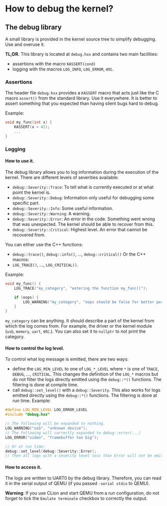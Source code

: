 # How to debug the kernel?

## The debug library

A small library is provided in the kernel source tree to simplify debugging. Use and overuse it.

**TL;DR.** This library is located at `debug.hxx` and contains two main facilities:
- assertions with the macro `KASSERT(cond)`
- logging with the macros `LOG_INFO`, `LOG_ERROR`, etc.

### Assertions

The header file `debug.hxx` provides a `KASSERT` macro that acts just like the C macro `assert()` from the standard library. Use it everywhere. It is better to assert something that you expected than having silent bugs hard to debug.

Example:
```c++
void my_func(int x) {
    KASSERT(x > 42);
    ...
}
```

### Logging

#### How to use it.

The debug library allows you to log information during the execution of the kernel. There are different levels of severities available:
- `debug::Severity::Trace`: To tell what is currently executed or at what point the kernel is.
- `debug::Severity::Debug`: Information only useful for debugging some specific part.
- `debug::Severity::Info`: Some useful information.
- `debug::Severity::Warning`: A warning.
- `debug::Severity::Error`: An error in the code. Something went wrong that was unexpected.
  The kernel should be able to recover from this.
- `debug::Severity::Critical`: Highest level. An error that cannot be recovered from.

You can either use the C++ functions:
- `debug::trace()`, `debug::info()`, ..., `debug::critical()`
  Or the C++ macros:
- `LOG_TRACE()`, ..., `LOG_CRITICAL()`.

Example:
```c++
void my_func() {
    LOG_TRACE("my_category", "entering the function my_func()");

    if (oops) {
        LOG_WARNING("my_category", "oops should be false for better performance!");
    }
}
```

`my_category` can be anything. It should describe a part of the kernel from which the log comes from.
For example, the driver or the kernel module (`usb`, `memory`, `uart`, etc.). You can also set it to `nullptr` to not
print the category.

#### How to control the log level.

To control what log message is emitted, there are two ways:
- define the `LOG_MIN_LEVEL` to one of `LOG_*_LEVEL` where `*` is one of `TRACE`, `DEBUG`, ..., `CRITICAL`. This changes the definition of the `LOG_*` macros but do not filter the logs directly emitted using the `debug::*()` functions. The filtering is done at compile time.
- call `debug::set_level()` with a `debug::Severity`. This also works for logs emitted directly using the `debug::*()` functions. The filtering is done at run time.
Example:
```c++
#define LOG_MIN_LEVEL LOG_ERROR_LEVEL
#include "debug.hxx"

// The following will be expanded to nothing.
LOG_WARNING("usb", "unknown device");
// The following will correctly expanded to debug::error(...)
LOG_ERROR("video", "framebuffer too big");

// Or at run time:
debug::set_level(debug::Severity::Error);
// Then all logs with a severity level less than Error will not be emitted.
```

#### How to access it.

The logs are written to UART0 by the debug library. Therefore, you can read it
in the serial output of QEMU (if you passed `-serial stdio` to QEMU).

**Warning**: If you use CLion and start QEMU from a run configuration, do not forget to tick the `Emulate terminale` checkbox
to correctly the output.
